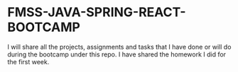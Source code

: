 # FMSS-JAVA-SPRING-REACT-BOOTCAMP
I will share all the projects, assignments and tasks that I have done or will do during the bootcamp under this repo.
I have shared the homework I did for the first week.
